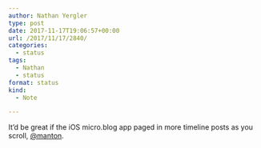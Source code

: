 ```yaml
---
author: Nathan Yergler
type: post
date: 2017-11-17T19:06:57+00:00
url: /2017/11/17/2840/
categories:
  - status
tags:
  - Nathan
  - status
format: status
kind:
  - Note

---
```

It’d be great if the iOS micro.blog app paged in more timeline posts as you scroll, [@manton][1].

 [1]: http://ift.tt/2mC7Y6T